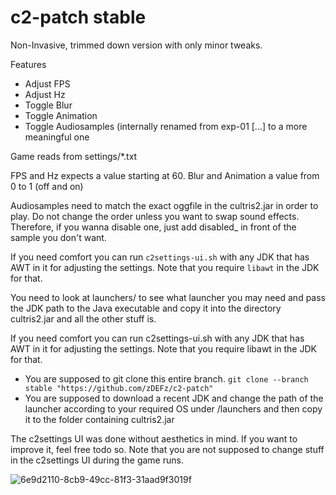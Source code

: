# c2-patch stable

Non-Invasive, trimmed down version with only minor tweaks. 

Features
- Adjust FPS
- Adjust Hz
- Toggle Blur
- Toggle Animation
- Toggle Audiosamples (internally renamed from exp-01 [...] to a more meaningful one

Game reads from settings/*.txt

FPS and Hz expects a value starting at 60.
Blur and Animation a value from 0 to 1 (off and on)

Audiosamples need to match the exact oggfile in the cultris2.jar in order to play. Do not change the order unless you want to swap sound effects.
Therefore, if you wanna disable one, just add disabled_ in front of the sample you don't want.

If you need comfort you can run `c2settings-ui.sh` with any JDK that has AWT in it for adjusting the settings. Note that you require `libawt` in the JDK for that.

You need to look at launchers/ to see what launcher you may need and pass the JDK path to the Java executable and copy it into the directory cultris2.jar and all the other stuff is.


If you need comfort you can run c2settings-ui.sh with any JDK that has AWT in it for adjusting the settings. Note that you require libawt in the JDK for that.

- You are supposed to git clone this entire branch. `git clone --branch stable "https://github.com/zDEFz/c2-patch"`
- You are supposed to download a recent JDK and change the path of the launcher according to your required OS under /launchers and then copy it to the folder containing cultris2.jar

The c2settings UI was done without aesthetics in mind. If you want to improve it, feel free todo so.
Note that you are not supposed to change stuff in the c2settings UI during the game runs. 

![6e9d2110-8cb9-49cc-81f3-31aad9f3019f](https://github.com/zDEFz/c2-patch/assets/24463722/8ee34edc-7941-4401-ad95-cc4647f2973d)
